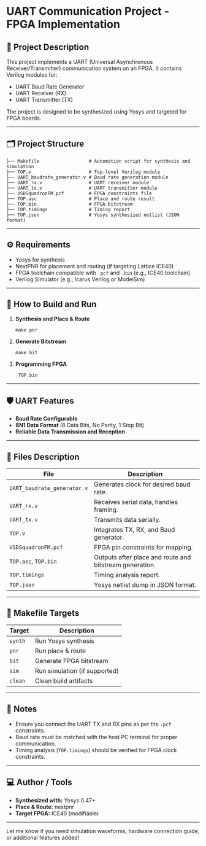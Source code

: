 
# UART Communication Project - FPGA Implementation

## 📂 Project Description

This project implements a UART (Universal Asynchronous Receiver/Transmitter) communication system on an FPGA. It contains Verilog modules for:

- UART Baud Rate Generator
- UART Receiver (RX)
- UART Transmitter (TX)

The project is designed to be synthesized using Yosys and targeted for FPGA boards.

---

## 🗂 Project Structure

```
├── Makefile                  # Automation script for synthesis and simulation
├── TOP.v                     # Top-level Verilog module
├── UART_baudrate_generator.v # Baud rate generation module
├── UART_rx.v                 # UART receiver module
├── UART_tx.v                 # UART transmitter module
├── VSDSquadronFM.pcf         # FPGA constraints file
├── TOP.asc                   # Place and route result
├── TOP.bin                   # FPGA bitstream
├── TOP.timings               # Timing report
├── TOP.json                  # Yosys synthesized netlist (JSON format)
```

---

## ⚙️ Requirements

- Yosys for synthesis
- NextPNR for placement and routing (if targeting Lattice ICE40)
- FPGA toolchain compatible with `.pcf` and `.bin` (e.g., ICE40 toolchain)
- Verilog Simulator (e.g., Icarus Verilog or ModelSim)

---

## 🚀 How to Build and Run

1. **Synthesis and Place & Route**

   ```make 
   make pnr
   ```

2. **Generate Bitstream**

   ```make build
   make bit
   ```

3. **Programming FPGA**

   ```sudo make flash
    TOP.bin
   ```

---

## 🛡️ UART Features

- **Baud Rate Configurable**
- **8N1 Data Format** (8 Data Bits, No Parity, 1 Stop Bit)
- **Reliable Data Transmission and Reception**

---

## 🧠 Files Description

| File                        | Description                                             |
| --------------------------- | ------------------------------------------------------- |
| `UART_baudrate_generator.v` | Generates clock for desired baud rate.                  |
| `UART_rx.v`                 | Receives serial data, handles framing.                  |
| `UART_tx.v`                 | Transmits data serially.                                |
| `TOP.v`                     | Integrates TX, RX, and Baud generator.                  |
| `VSDSquadronFM.pcf`         | FPGA pin constraints for mapping.                       |
| `TOP.asc`, `TOP.bin`        | Outputs after place and route and bitstream generation. |
| `TOP.timings`               | Timing analysis report.                                 |
| `TOP.json`                  | Yosys netlist dump in JSON format.                      |

---

## 🔧 Makefile Targets

| Target  | Description                   |
| ------- | ----------------------------- |
| `synth` | Run Yosys synthesis           |
| `pnr`   | Run place & route             |
| `bit`   | Generate FPGA bitstream       |
| `sim`   | Run simulation (if supported) |
| `clean` | Clean build artifacts         |

---

## 📌 Notes

- Ensure you connect the UART TX and RX pins as per the `.pcf` constraints.
- Baud rate must be matched with the host PC terminal for proper communication.
- Timing analysis (`TOP.timings`) should be verified for FPGA clock constraints.

---

## 💻 Author / Tools

- **Synthesized with:** Yosys 0.47+
- **Place & Route:** nextpnr
- **Target FPGA:** ICE40 (modifiable)

---

Let me know if you need simulation waveforms, hardware connection guide, or additional features added!

